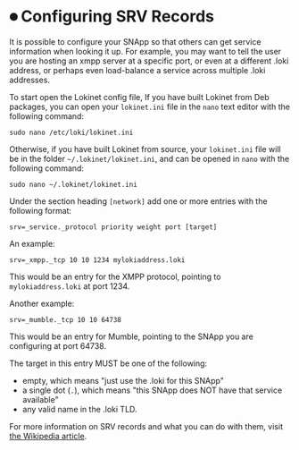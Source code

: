 # ⏺ Configuring SRV Records

It is possible to configure your SNApp so that others can get service information when looking it up. For example, you may want to tell the user you are hosting an xmpp server at a specific port, or even at a different .loki address, or perhaps even load-balance a service across multiple .loki addresses.

To start open the Lokinet config file, If you have built Lokinet from Deb packages, you can open your `lokinet.ini` file in the `nano` text editor with the following command:

```
sudo nano /etc/loki/lokinet.ini
```

Otherwise, if you have built Lokinet from source, your `lokinet.ini` file will be in the folder `~/.lokinet/lokinet.ini`, and can be opened in `nano` with the following command:

```
sudo nano ~/.lokinet/lokinet.ini
```

Under the section heading `[network]` add one or more entries with the following format:

```
srv=_service._protocol priority weight port [target]
```

An example:

```
srv=_xmpp._tcp 10 10 1234 mylokiaddress.loki
```

This would be an entry for the XMPP protocol, pointing to `mylokiaddress.loki` at port 1234.

Another example:

```
srv=_mumble._tcp 10 10 64738
```

This would be an entry for Mumble, pointing to the SNApp you are configuring at port 64738.

The target in this entry MUST be one of the following:

* empty, which means "just use the .loki for this SNApp"
* a single dot (`.`), which means "this SNApp does NOT have that service available"
* any valid name in the .loki TLD.

For more information on SRV records and what you can do with them, visit [the Wikipedia article](https://en.wikipedia.org/wiki/SRV\_record).
